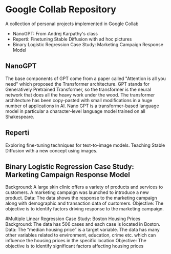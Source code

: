 # Google Collab Repository 
A collection of personal projects implemented in Google Collab
- NanoGPT: From Andrej Karpathy's class
- Reperti: Finetuning Stable Diffusion with ad hoc pictures
- Binary Logistic Regression Case Study: Marketing Campaign Response Model

## NanoGPT
The base components of GPT come from a paper called "Attention is all you need" which proposed the Transformer architecture. 
GPT stands for Generatively Pretrained Transformer, so the transformer is the neural network that does all the heavy work under the wood.
The transformer architecture has been copy-pasted with small modifications in a huge number of applications in AI.
Nano GPT is a transformer-based language model in particular a character-level language model trained on all Shakespeare.

## Reperti
Exploring fine-tuning techniques for text-to-image models. Teaching Stable Diffusion with a new concept using images.

## Binary Logistic Regression Case Study: Marketing Campaign Response Model
Background: A large skin clinic offers a variety of products and services to customers. A marketing campaign was launched to introduce a new product.
Data: The data shows the response to the marketing campaign along with demographic and transaction data of customers.
Objective: The objective is to identify factors driving response to the marketing campaign.

#Multiple Linear Regression Case Study: Boston Housing Prices 
Background: The data has 506 cases and each case is located in Boston. 
Data: The “median housing price” is a target variable. The data has many other variables related to environment, education, crime etc. which can influence the housing prices in the specific location
Objective: The objective is to identify significant factors affecting housing prices

